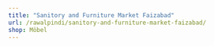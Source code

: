 ```yaml
---
title: "Sanitory and Furniture Market Faizabad"
url: /rawalpindi/sanitory-and-furniture-market-faizabad/
shop: Möbel
---
```

